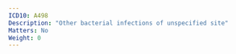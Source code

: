 ```yaml
---
ICD10: A498
Description: "Other bacterial infections of unspecified site"
Matters: No
Weight: 0
---
```


